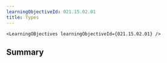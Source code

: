 ```yaml
---
learningObjectiveId: 021.15.02.01
title: Types
---
```


```tsx eval
<LearningOBjectives learningObjectiveId={021.15.02.01} />
```

## Summary
